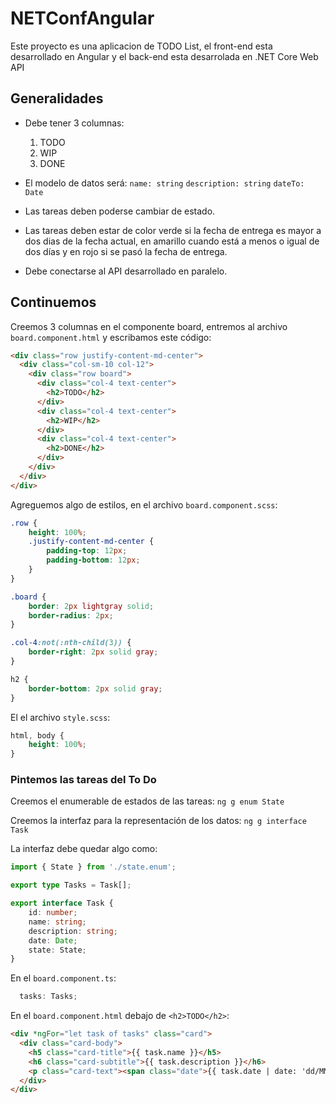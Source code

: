 # NETConfAngular

Este proyecto es una aplicacion de TODO List, el front-end esta desarrollado en Angular y el back-end esta desarrolada en .NET Core Web API

## Generalidades

- Debe tener 3 columnas:
    1. TODO
    2. WIP
    3. DONE

- El modelo de datos será:
    `name: string`
    `description: string`
    `dateTo: Date`

- Las tareas deben poderse cambiar de estado.
- Las tareas deben estar de color verde si la fecha de entrega es mayor a dos dias de la fecha actual, en amarillo cuando está a menos o igual de dos días y en rojo si se pasó la fecha de entrega.​
- Debe conectarse al API desarrollado en paralelo.

## Continuemos

Creemos 3 columnas en el componente board, entremos al archivo `board.component.html` y escribamos este código:

```html
<div class="row justify-content-md-center">
  <div class="col-sm-10 col-12">
    <div class="row board">
      <div class="col-4 text-center">
        <h2>TODO</h2>
      </div>
      <div class="col-4 text-center">
        <h2>WIP</h2>
      </div>
      <div class="col-4 text-center">
        <h2>DONE</h2>
      </div>
    </div>
  </div>
</div>
```

Agreguemos algo de estilos, en el archivo `board.component.scss`:

```scss
.row {
    height: 100%;
    .justify-content-md-center {
        padding-top: 12px;
        padding-bottom: 12px;
    }
}

.board {
    border: 2px lightgray solid;
    border-radius: 2px;
}

.col-4:not(:nth-child(3)) {
    border-right: 2px solid gray;
}

h2 {
    border-bottom: 2px solid gray;
}
````

El el archivo `style.scss`:

```scss
html, body {
    height: 100%;
}
```

### Pintemos las tareas del To Do

Creemos el enumerable de estados de las tareas:
`ng g enum State`

Creemos la interfaz para la representación de los datos:
`ng g interface Task`

La interfaz debe quedar algo como:

```typescript
import { State } from './state.enum';

export type Tasks = Task[];

export interface Task {
    id: number;
    name: string;
    description: string;
    date: Date;
    state: State;
}
```

En el `board.component.ts`:
```typescript
  tasks: Tasks;
```

En el `board.component.html` debajo de `<h2>TODO</h2>`:
```html
<div *ngFor="let task of tasks" class="card">
  <div class="card-body">
    <h5 class="card-title">{{ task.name }}</h5>
    <h6 class="card-subtitle">{{ task.description }}</h6>
    <p class="card-text"><span class="date">{{ task.date | date: 'dd/MM/yyyy' }}</span></p>
  </div>
</div>
```

